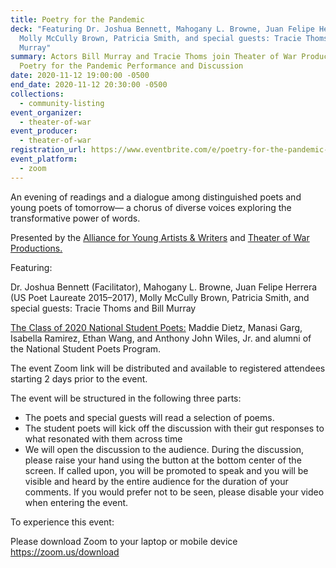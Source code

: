 ```yaml
---
title: Poetry for the Pandemic
deck: "Featuring Dr. Joshua Bennett, Mahogany L. Browne, Juan Felipe Herrera,
  Molly McCully Brown, Patricia Smith, and special guests: Tracie Thoms and Bill
  Murray"
summary: Actors Bill Murray and Tracie Thoms join Theater of War Productions’
  Poetry for the Pandemic Performance and Discussion
date: 2020-11-12 19:00:00 -0500
end_date: 2020-11-12 20:30:00 -0500
collections:
  - community-listing
event_organizer:
  - theater-of-war
event_producer:
  - theater-of-war
registration_url: https://www.eventbrite.com/e/poetry-for-the-pandemic-tickets-126457081535
event_platform:
  - zoom
---
```



An evening of readings and a dialogue among distinguished poets and young poets of tomorrow— a chorus of diverse voices exploring the transformative power of words.

Presented by the [Alliance for Young Artists & Writers](https://www.artandwriting.org/) and [Theater of War Productions.](https://theaterofwar.com/)

Featuring:

Dr. Joshua Bennett (Facilitator), Mahogany L. Browne, Juan Felipe Herrera (US Poet Laureate 2015–2017), Molly McCully Brown, Patricia Smith, and special guests: Tracie Thoms and Bill Murray

[The Class of 2020 National Student Poets:](https://www.artandwriting.org/programs/national-student-poets-program/) Maddie Dietz, Manasi Garg, Isabella Ramirez, Ethan Wang, and Anthony John Wiles, Jr. and alumni of the National Student Poets Program.

The event Zoom link will be distributed and available to registered attendees starting 2 days prior to the event.

The event will be structured in the following three parts:

* The poets and special guests will read a selection of poems.
* The student poets will kick off the discussion with their gut responses to what resonated with them across time
* We will open the discussion to the audience. During the discussion, please raise your hand using the button at the bottom center of the screen. If called upon, you will be promoted to speak and you will be visible and heard by the entire audience for the duration of your comments. If you would prefer not to be seen, please disable your video when entering the event.

To experience this event:

Please download Zoom to your laptop or mobile device <https://zoom.us/download>